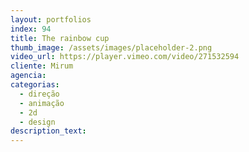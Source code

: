 ```yaml
---
layout: portfolios
index: 94
title: The rainbow cup
thumb_image: /assets/images/placeholder-2.png
video_url: https://player.vimeo.com/video/271532594
cliente: Mirum
agencia:
categorias:
  - direção
  - animação
  - 2d
  - design
description_text:
---
```


